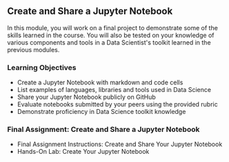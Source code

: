 ## Create and Share a Jupyter Notebook
In this module, you will work on a final project to demonstrate some of the skills learned in the course. You will also be tested on your knowledge of various components and tools in a Data Scientist's toolkit learned in the previous modules.

### Learning Objectives
* Create a Jupyter Notebook with markdown and code cells
* List examples of languages, libraries and tools used in Data Science
* Share your Jupyter Notebook publicly on GitHub
* Evaluate notebooks submitted by your peers using the provided rubric
* Demonstrate proficiency in Data Science toolkit knowledge

### Final Assignment: Create and Share a Jupyter Notebook
* Final Assignment Instructions: Create and Share Your Jupyter Notebook
* Hands-On Lab: Create Your Jupyter Notebook
